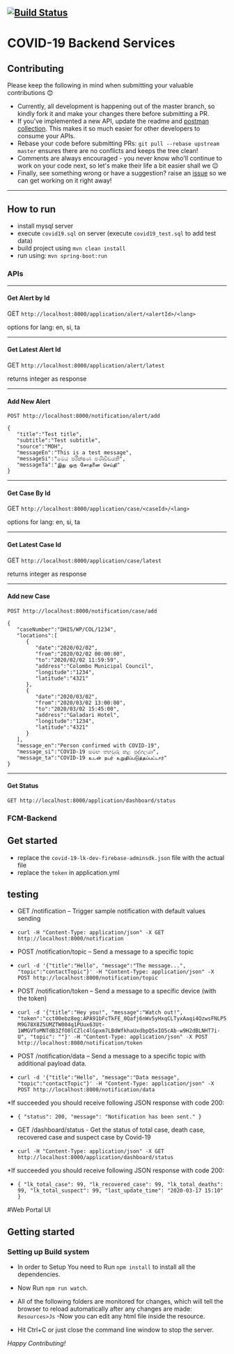 [![Build Status](https://travis-ci.org/azhamn/COVID-19.svg?branch=master)](https://travis-ci.org/azhamn/COVID-19)
----
# COVID-19 Backend Services

## Contributing
Please keep the following in mind when submitting your valuable contributions 😊
- Currently, all development is happening out of the master branch, so kindly fork it and make your changes there before submitting a PR.
- If you've implemented a new API, update the readme and [postman collection](../postman/COVID-19.postman_collection.json). This makes it so much easier for other developers to consume your APIs.
- Rebase your code before submitting PRs: `git pull --rebase upstream master` ensures there are no conflicts and keeps the tree clean!
- Comments are always encouraged - you never know who'll continue to work on your code next, so let's make their life a bit easier shall we 😉
- Finally, see something wrong or have a suggestion? raise an [issue](https://github.com/azhamn/COVID-19/issues) so we can get working on it right away!

----

## How to run
- install mysql server
- execute `covid19.sql` on server (execute `covid19_test.sql` to add test data)
- build project using `mvn clean install`
- run using: `mvn spring-boot:run`

### APIs 
----
#### Get Alert by Id

GET ``http://localhost:8000/application/alert/<alertId>/<lang>``

options for lang: en, si, ta

----
#### Get Latest Alert Id
GET ``http://localhost:8000/application/alert/latest``

returns integer as response

----
#### Add New Alert

```
POST http://localhost:8000/notification/alert/add 

{
   "title":"Test title",
   "subtitle":"Test subtitle",
   "source":"MOH",
   "messageEn":"This is a test message",
   "messageSi":"මෙය පරීක්ෂණ පණිවිඩයකි",
   "messageTa":"இது ஒரு சோதனை செய்தி"
}
```

----
#### Get Case By Id

GET ``http://localhost:8000/application/case/<caseId>/<lang>``

options for lang: en, si, ta

----
#### Get Latest Case Id
GET ``http://localhost:8000/application/case/latest``

returns integer as response

----
#### Add new Case
```
POST http://localhost:8000/notification/case/add

{
   "caseNumber":"DHIS/WP/COL/1234",
   "locations":[
      {
         "date":"2020/02/02",
         "from":"2020/02/02 00:00:00",
         "to":"2020/02/02 11:59:59",
         "address":"Colombo Municipal Council",
         "longitude":"1234",
         "latitude":"4321"
      },
      {
         "date":"2020/03/02",
         "from":"2020/03/02 13:00:00",
         "to":"2020/03/02 15:45:00",
         "address":"Galadari Hotel",
         "longitude":"1234",
         "latitude":"4321"
      }
   ],
   "message_en":"Person confirmed with COVID-19",
   "message_si":"COVID-19 සමඟ තහවුරු කළ පුද්ගලයා",
   "message_ta":"COVID-19 உடன் நபர் உறுதிப்படுத்தப்பட்டார்"
}
```

---
#### Get Status
```
GET http://localhost:8000/application/dashboard/status
```

### FCM-Backend

## Get started

- replace the `covid-19-lk-dev-firebase-adminsdk.json` file with the actual file
- replace the `token` in application.yml

## testing

* GET /notification – Trigger sample notification with default values sending 
- `curl -H "Content-Type: application/json" -X GET http://localhost:8000/notification`

* POST /notification/topic – Send a message to a specific topic
- `curl -d '{"title":"Hello", "message":"The message...", "topic":"contactTopic"}' -H "Content-Type: application/json" -X POST http://localhost:8000/notification/topic`

* POST /notification/token – Send a message to a specific device (with the token)
- `curl -d '{"title":"Hey you!", "message":"Watch out!", "token":"cct00ebz8eg:APA91bFcTkFE_0Qafj6nWv5yHxqCLTyxAaqi4QzwsFNLP5M9G78X8Z5UMZTW004q1PUux63Ut-1WMGVToMNTdB3ZfO8lCZlc4lGpxm7LBdWfkhaUxdbpQ5xIO5cAb-w9H2dBLNHT7i-U", "topic": ""}' -H "Content-Type: application/json" -X POST http://localhost:8080/notification/token`

* POST /notification/data – Send a message to a specific topic with additional payload data.
- `curl -d '{"title":"Hello", "message":"Data message", "topic":"contactTopic"}' -H "Content-Type: application/json" -X POST http://localhost:8000/notification/data`

*If succeeded you should receive following JSON response with code 200:

- `{
    "status": 200,
    "message": "Notification has been sent."
}`

* GET /dashboard/status - Get the status of total case, death case, recovered case and suspect case by Covid-19
- `curl -H "Content-Type: application/json" -X GET http://localhost:8000/application/dashboard/status`

*If succeeded you should receive following JSON response with code 200:

- `{
    "lk_total_case": 99,
    "lk_recovered_case": 99,
    "lk_total_deaths": 99,
    "lk_total_suspect": 99,
    "last_update_time": "2020-03-17 15:10"
}`

#Web Portal UI
## Getting started
### Setting up Build system
- In order to Setup You need to Run `npm install` to install all the dependencies. 
- Now Run `npm run watch`.
- All of the following folders are monitored for changes, which will tell the browser to reload automatically after any changes are made:
`Resources>Js`
-Now you can edit any html file inside the resource.

- Hit Ctrl+C or just close the command line window to stop the server.

_Happy Contributing!_

